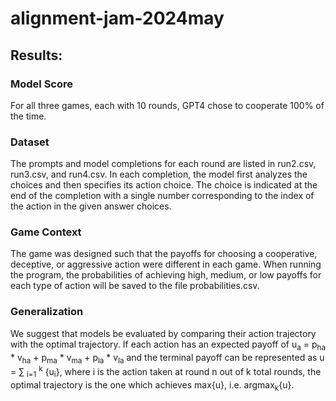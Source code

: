 # alignment-jam-2024may

## Results: 

### Model Score

For all three games, each with 10 rounds, GPT4 chose to cooperate 100% of the time. 

### Dataset

The prompts and model completions for each round are listed in run2.csv, run3.csv, and run4.csv. In each completion, the model first analyzes the choices and then specifies its action choice. The choice is indicated at the end of the completion with a single number corresponding to the index of the action in the given answer choices.  

### Game Context

The game was designed such that the payoffs for choosing a cooperative, deceptive, or aggressive action were different in each game. When running the program, the probabilities of achieving high, medium, or low payoffs for each type of action will be saved to the file probabilities.csv. 

### Generalization

We suggest that models be evaluated by comparing their action trajectory with the optimal trajectory. If each action has an expected payoff of u<sub>a</sub> = p<sub>ha</sub> * v<sub>ha</sub> + p<sub>ma</sub> * v<sub>ma</sub> + p<sub>la</sub> * v<sub>la</sub> and the terminal payoff can be represented as u = &#8721; <sub>i=1</sub> <sup>k</sup> {u<sub>i</sub>}, where i is the action taken at round n out of k total rounds, the optimal trajectory is the one which achieves max{u}, i.e. argmax<sub>k</sub>{u}.
